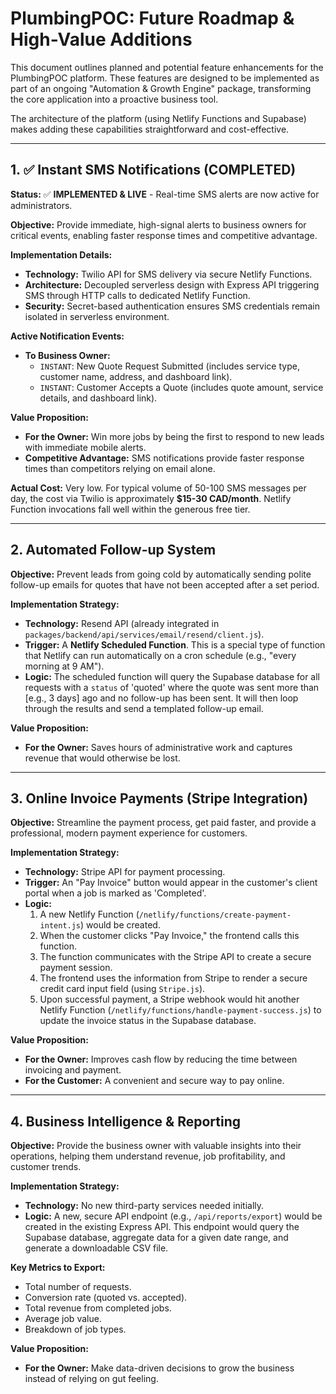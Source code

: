 # PlumbingPOC: Future Roadmap & High-Value Additions

This document outlines planned and potential feature enhancements for the PlumbingPOC platform. These features are designed to be implemented as part of an ongoing "Automation & Growth Engine" package, transforming the core application into a proactive business tool.

The architecture of the platform (using Netlify Functions and Supabase) makes adding these capabilities straightforward and cost-effective.

---

## 1. ✅ Instant SMS Notifications (COMPLETED)

**Status:** ✅ **IMPLEMENTED & LIVE** - Real-time SMS alerts are now active for administrators.

**Objective:** Provide immediate, high-signal alerts to business owners for critical events, enabling faster response times and competitive advantage.

**Implementation Details:**
*   **Technology:** Twilio API for SMS delivery via secure Netlify Functions.
*   **Architecture:** Decoupled serverless design with Express API triggering SMS through HTTP calls to dedicated Netlify Function.
*   **Security:** Secret-based authentication ensures SMS credentials remain isolated in serverless environment.

**Active Notification Events:**
*   **To Business Owner:**
    *   `INSTANT`: New Quote Request Submitted (includes service type, customer name, address, and dashboard link).
    *   `INSTANT`: Customer Accepts a Quote (includes quote amount, service details, and dashboard link).

**Value Proposition:**
*   **For the Owner:** Win more jobs by being the first to respond to new leads with immediate mobile alerts.
*   **Competitive Advantage:** SMS notifications provide faster response times than competitors relying on email alone.

**Actual Cost:** Very low. For typical volume of 50-100 SMS messages per day, the cost via Twilio is approximately **$15-30 CAD/month**. Netlify Function invocations fall well within the generous free tier.

---

## 2. Automated Follow-up System

**Objective:** Prevent leads from going cold by automatically sending polite follow-up emails for quotes that have not been accepted after a set period.

**Implementation Strategy:**
*   **Technology:** Resend API (already integrated in `packages/backend/api/services/email/resend/client.js`).
*   **Trigger:** A **Netlify Scheduled Function**. This is a special type of function that Netlify can run automatically on a cron schedule (e.g., "every morning at 9 AM").
*   **Logic:** The scheduled function will query the Supabase database for all requests with a `status` of 'quoted' where the quote was sent more than [e.g., 3 days] ago and no follow-up has been sent. It will then loop through the results and send a templated follow-up email.

**Value Proposition:**
*   **For the Owner:** Saves hours of administrative work and captures revenue that would otherwise be lost.

---

## 3. Online Invoice Payments (Stripe Integration)

**Objective:** Streamline the payment process, get paid faster, and provide a professional, modern payment experience for customers.

**Implementation Strategy:**
*   **Technology:** Stripe API for payment processing.
*   **Trigger:** An "Pay Invoice" button would appear in the customer's client portal when a job is marked as 'Completed'.
*   **Logic:**
    1.  A new Netlify Function (`/netlify/functions/create-payment-intent.js`) would be created.
    2.  When the customer clicks "Pay Invoice," the frontend calls this function.
    3.  The function communicates with the Stripe API to create a secure payment session.
    4.  The frontend uses the information from Stripe to render a secure credit card input field (using `Stripe.js`).
    5.  Upon successful payment, a Stripe webhook would hit another Netlify Function (`/netlify/functions/handle-payment-success.js`) to update the invoice status in the Supabase database.

**Value Proposition:**
*   **For the Owner:** Improves cash flow by reducing the time between invoicing and payment.
*   **For the Customer:** A convenient and secure way to pay online.

---

## 4. Business Intelligence & Reporting

**Objective:** Provide the business owner with valuable insights into their operations, helping them understand revenue, job profitability, and customer trends.

**Implementation Strategy:**
*   **Technology:** No new third-party services needed initially.
*   **Logic:** A new, secure API endpoint (e.g., `/api/reports/export`) would be created in the existing Express API. This endpoint would query the Supabase database, aggregate data for a given date range, and generate a downloadable CSV file.

**Key Metrics to Export:**
*   Total number of requests.
*   Conversion rate (quoted vs. accepted).
*   Total revenue from completed jobs.
*   Average job value.
*   Breakdown of job types.

**Value Proposition:**
*   **For the Owner:** Make data-driven decisions to grow the business instead of relying on gut feeling.